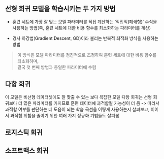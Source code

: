
## 선형 회귀 모델을 학습시키는 두 가지 방법

 - 훈련 세트에 가장 잘 맞는 모델 파라미터를 직접 계산하는 ‘직접적(폐쇄형)’ 수식을 사용하는 방법(즉, 훈련 세트에 대한 비용 함수를 최소화하는 파라미터를 계산)

 - 경사 하강법(Gradient Descent, GD)이라 불리는 반복적 최적화 방식을 사용하는 방법  
> 이 방식은 모델 파라미터를 점진적으로 조정하여 훈련 세트에 대한 비용 함수를 최소화하며,  
> 결국 첫 번째 방법과 동일한 파라미터에 수렴


## 다항 회귀
이 모델은 비선형 데이터셋에도 잘 맞출 수 있는 보다 복잡한 모델
다항 회귀는 선형 회귀보다 더 많은 파라미터를 가지므로 훈련 데이터에 과적합될 가능성이 더 큼
-> 따라서 과적합 여부를 판단하는 데 도움이 되는 학습 곡선을 어떻게 사용하는지 살펴보고, 이어서 과적합 위험을 줄이기 위한 여러 가지 정규화 기법들도 살펴봄

## 로지스틱 회귀

## 소프트맥스 회귀
